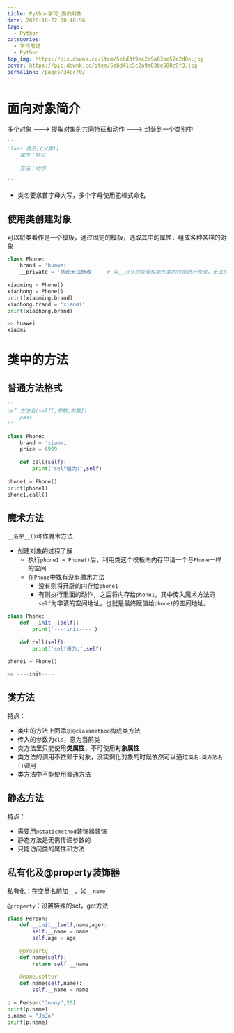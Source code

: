 ```yaml
---
title: Python学习_面向对象
date: 2020-10-22 00:40:56
tags:
  - Python
categories: 
  - 学习笔记
  - Python
top_img: https://pic.downk.cc/item/5ebd3f9ec2a9a83be57e2d0e.jpg
cover: https://pic.downk.cc/item/5ebd41c5c2a9a83be580c9f3.jpg
permalink: /pages/348c70/
---
```




# 面向对象简介

多个对象  --->  提取对象的共同特征和动作  --->  封装到一个类别中

```python
'''
class 类名[(父类)]:
    属性：特征
    
    方法：动作

'''
```

+ 类名要求首字母大写，多个字母使用驼峰式命名

## 使用类创建对象

可以将类看作是一个模板，通过固定的模板，选取其中的属性，组成各种各样的对象

```python
class Phone:
    brand = 'huawei'
    __private = '外部无法修改'	# 以__开头的变量仅能在类的内部进行修改，无法在外部通过Phone.__private 修改
    
xiaoming = Phone()
xiaohong = Phone()
print(xiaoming.brand)
xiaohong.brand = 'xiaomi'
print(xiaohong.brand)

>> huawei
xiaomi
```

# 类中的方法

## 普通方法格式

```python
'''
def 方法名(self[,参数,参数]):
	pass
'''
```

```python
class Phone:
    brand = 'xiaomi'
    price = 6999
    
    def call(self):
        print('self值为:',self)
        
phone1 = Phone()
print(phone1)
phone1.call()
```

## 魔术方法

`__名字__()`称作魔术方法

+ 创建对象的过程了解
  + 执行`phone1 = Phone()`后，利用类这个模板向内存申请一个与`Phone`一样的空间
  + 在`Phone`中找有没有魔术方法
    + 没有则将开辟的内存给`phone1`
    + 有则执行里面的动作，之后将内存给`phone1`，其中传入魔术方法的`self`为申请的空间地址，也就是最终赋值给`phone1`的空间地址。

```python
class Phone:
    def __init__(self):
        print('----init----')
        
    def call(self):
        print('self值为:',self)
        
phone1 = Phone()

>> ----init----
```

## 类方法

特点：

+ 类中的方法上面添加`@classmethod`构成类方法
+ 传入的参数为`cls`，意为当前类
+ 类方法里只能使用**类属性**，不可使用**对象属性**
+ 类方法的调用不依赖于对象，没实例化对象的时候依然可以通过`类名.类方法名()`调用
+ 类方法中不能使用普通方法

## 静态方法

特点：

+ 需要用`@staticmethod`装饰器装饰
+ 静态方法是无需传递参数的
+ 只能访问类的属性和方法

## 私有化及@property装饰器

私有化：在变量名前加`__`，如`__name`

`@property`：设置特殊的set，get方法

```python
class Person:
    def __init__(self,name,age):
        self.__name = name
        self.age = age
    
    @property
    def name(self):
        return self.__name
    
    @name.setter
    def name(self,name):
        self.__name = name
        
p = Person("Jonny",20)
print(p.name)
p.name = "JoJo"
print(p.name)
```


